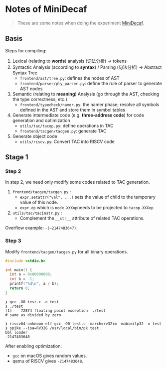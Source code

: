 # Notes of MiniDecaf

> These are some notes when doing the experiment [MiniDecaf](https://decaf-lang.github.io/minidecaf-tutorial/).

## Basis

Steps for compiling:

1. Lexical (relating to **words**) analysis (词法分析) → tokens
2. Syntactic Analysis (according to **syntax**) / Parsing (句法分析) → Abstract Syntax Tree
    - `frontend/ast/tree.py`: defines the nodes of AST
    - `frontend/parser/ply_parser.py`: define the rule of parser to generate AST nodes
3. Semantic (relating to **meaning**) Analysis (go through the AST, checking the type correctness, etc.)
    - `frontend/typecheck/namer.py`: the namer phase; resolve all symbols defined in the AST and store them in symbol tables
4. Generate intermediate code (e.g. **three-address code**) for code generation and optimization
    - `utils/tac/tacop.py`: define operations in TAC
    - `frontend/tacgen/tacgen.py`: generate TAC
5. Generate object code
    - `utils/riscv.py`: Convert TAC into RISCV code



## Stage 1

### Step 2

In step 2, we need only modify some codes related to TAC generation.

1. `frontend/tacgen/tacgen.py` : 
    - `expr.setattr("val", ...)` sets the value of child to the temporary value of this node.
    - `expr.op` which is `node.XXXop`needs to be projected to `tacop.XXXop`
2. `utils/tac/tacinstr.py` :
    - Complement the `__str__` attribute of related TAC operations.

Overflow example: `-(~2147483647)`.

### Step 3

Modify `frontend/tacgen/tacgen.py` for all binary operations.

```c
#include <stdio.h>

int main() {
  int a = 0x80000000;
  int b = -1;
  printf("%d\n", a / b);
  return 0;
}
```

```shell
❯ gcc -O0 test.c -o test
❯ ./test
[1]    72874 floating point exception  ./test
# same as divided by zero

❯ riscv64-unknown-elf-gcc -O0 test.c -march=rv32im -mabi=ilp32 -o test
❯ spike --isa=RV32G /usr/local/bin/pk test
bbl loader
-2147483648
```

After enabling optimization:

- `gcc` on macOS gives random values.
- qemu of RISCV gives `-2147483648`.

